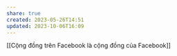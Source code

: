 ```yaml
---
share: true
created: 2023-05-26T14:51
updated: 2023-10-06T16:09
---
```

[[Cộng đồng trên Facebook là cộng đồng của Facebook]]
